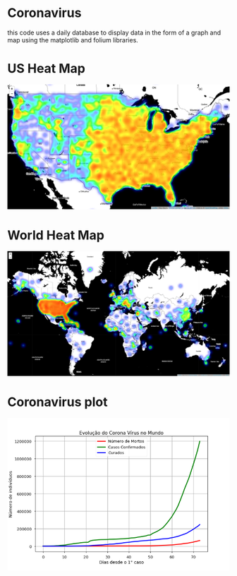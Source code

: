 # Coronavirus
this code uses a daily database to display data in the form of a graph and map using the matplotlib and folium libraries.
# US Heat Map
![us_map](images/us_heat_map.png)
# World Heat Map
![world_map](images/world_heat_map.png)
# Coronavirus plot
![plot](images/corona_plot.png)
